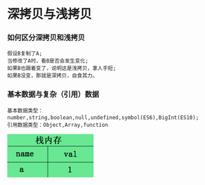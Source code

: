 # 深拷贝与浅拷贝

### 如何区分深拷贝和浅拷贝
```
假设B复制了A;
当修改了A时，看B是否会发生变化;
如果B也跟着变了，说明这是浅拷贝，拿人手短;
如果B没变，那就是深拷贝，自食其力。
```

### 基本数据与复杂（引用）数据
```
基本数据类型：number,string,boolean,null,undefined,symbol(ES6),BigInt(ES10);
引用数据类型：Object,Array,function
```

![图片](https://github.com/Amaoc/blog/blob/master/images/12.jpg)